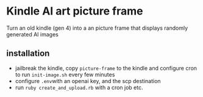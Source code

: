 # Kindle AI art picture frame

Turn an old kindle (gen 4) into a an picture frame that displays randomly generated AI images

## installation

* jailbreak the kindle, copy `picture-frame` to the kindle and configure cron to run `init-image.sh` every few minutes
* configure `.env`with an openai key, and the scp destination
* run `ruby create_and_upload.rb` with a cron job etc.

